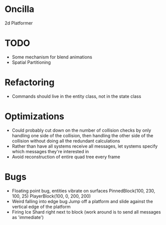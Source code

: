 Oncilla
=======

2d Platformer

TODO
=======
* Some mechanism for blend animations
* Spatial Partitioning

Refactoring
=======
* Commands should live in the entity class, not in the state class

Optimizations
=======
* Could probably cut down on the number of collision checks by only handling one side of the collision,
    then handling the other side of the collision without doing all the redundant calculations
* Rather than have all systems receive all messages, let systems specify which messages they're interested in
* Avoid reconstruction of entire quad tree every frame

Bugs
=======

* Floating point bug, entities vibrate on surfaces
    PinnedBlock(100, 230, 100, 25)
    PlayerBlock(100, 0, 200, 200)
* Weird falling into edge bug
    Jump off a platform and slide against the vertical edge of the platform
* Firing Ice Shard right next to block (work around is to send all messages as 'immediate')
